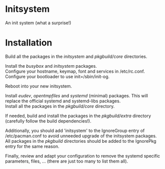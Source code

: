 Initsystem
==========

An init system (what a surprise!)

Installation
============

Build all the packages in the _initsystem_ and _pkgbuild/core_ directories.


Install the _busybox_ and _initsystem_ packages.  
Configure your hostname, keymap, font and services in /etc/rc.conf.  
Configure your bootloader to use init=/sbin/init-og.


Reboot into your new initsystem.


Install _eudev_, _opentmpfiles_ and _systemd_ (minimal) packages. This will replace the official systemd and systemd-libs packages.  
Install all the packages in the _pkgbuild/core_ directory.  


If needed, build and install the packages in the _pkgbuild/extra_ directory (carefully follow the build dependencies!).


Additionally, you should add 'initsystem' to the IgnoreGroup entry of /etc/pacman.conf to avoid unneeded upgrade of the initsystem packages.
All packages in the _pkgbuild_ directories should be added to the IgnorePkg entry for the same reason.


Finally, review and adapt your configuration to remove the systemd specific parameters, files, ... (there are just too many to list them all).

